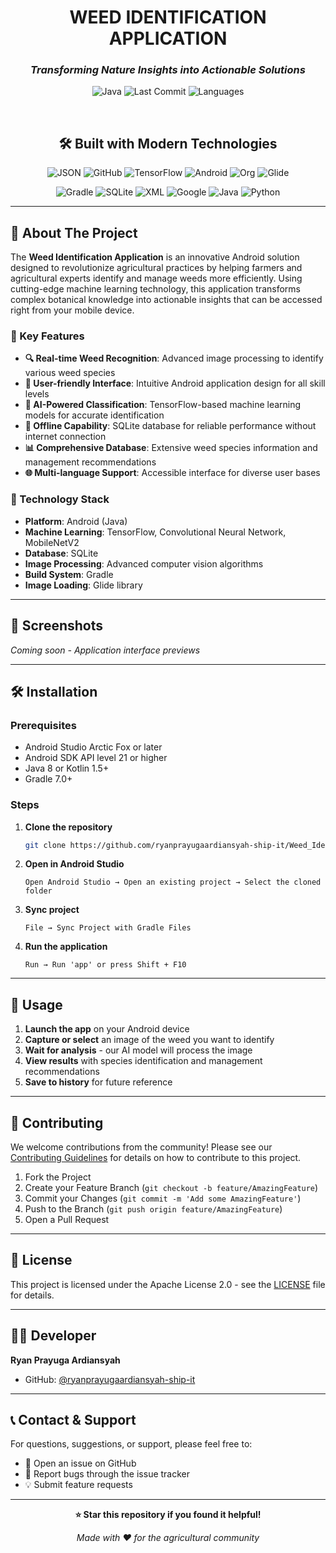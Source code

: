 <div align="center">

# WEED IDENTIFICATION APPLICATION

### *Transforming Nature Insights into Actionable Solutions*

![Java](https://img.shields.io/badge/java-100%25-blue?style=flat-square&logo=java)
![Last Commit](https://img.shields.io/badge/last_commit-today-green?style=flat-square)
![Languages](https://img.shields.io/badge/languages-1-lightgray?style=flat-square)

<br>

## 🛠️ **Built with Modern Technologies**

![JSON](https://img.shields.io/badge/JSON-000000?style=flat-square&logo=json&logoColor=white)
![GitHub](https://img.shields.io/badge/GitHub-181717?style=flat-square&logo=github&logoColor=white)
![TensorFlow](https://img.shields.io/badge/TensorFlow-FF6F00?style=flat-square&logo=tensorflow&logoColor=white)
![Android](https://img.shields.io/badge/Android-3DDC84?style=flat-square&logo=android&logoColor=white)
![Org](https://img.shields.io/badge/Org_Mode-77AA99?style=flat-square&logo=org&logoColor=white)
![Glide](https://img.shields.io/badge/Glide-4285F4?style=flat-square&logo=google&logoColor=white)

![Gradle](https://img.shields.io/badge/Gradle-02303A?style=flat-square&logo=gradle&logoColor=white)
![SQLite](https://img.shields.io/badge/SQLite-003B57?style=flat-square&logo=sqlite&logoColor=white)
![XML](https://img.shields.io/badge/XML-FF6600?style=flat-square&logo=xml&logoColor=white)
![Google](https://img.shields.io/badge/Google-4285F4?style=flat-square&logo=google&logoColor=white)
![Java](https://img.shields.io/badge/Java-ED8B00?style=flat-square&logo=openjdk&logoColor=white)
![Python](https://img.shields.io/badge/Python-3776AB?style=flat-square&logo=python&logoColor=white)

</div>

---

## 🌱 About The Project

The **Weed Identification Application** is an innovative Android solution designed to revolutionize agricultural practices by helping farmers and agricultural experts identify and manage weeds more efficiently. Using cutting-edge machine learning technology, this application transforms complex botanical knowledge into actionable insights that can be accessed right from your mobile device.

### 🎯 Key Features

- **🔍 Real-time Weed Recognition**: Advanced image processing to identify various weed species
- **📱 User-friendly Interface**: Intuitive Android application design for all skill levels  
- **🤖 AI-Powered Classification**: TensorFlow-based machine learning models for accurate identification
- **💾 Offline Capability**: SQLite database for reliable performance without internet connection
- **📊 Comprehensive Database**: Extensive weed species information and management recommendations
- **🌐 Multi-language Support**: Accessible interface for diverse user bases

### 🚀 Technology Stack

- **Platform**: Android (Java)
- **Machine Learning**: TensorFlow, Convolutional Neural Network, MobileNetV2
- **Database**: SQLite  
- **Image Processing**: Advanced computer vision algorithms
- **Build System**: Gradle
- **Image Loading**: Glide library

---

## 📸 Screenshots

*Coming soon - Application interface previews*

---

## 🛠️ Installation

### Prerequisites

- Android Studio Arctic Fox or later
- Android SDK API level 21 or higher
- Java 8 or Kotlin 1.5+
- Gradle 7.0+

### Steps

1. **Clone the repository**
   ```bash
   git clone https://github.com/ryanprayugaardiansyah-ship-it/Weed_Identification_Application.git
   ```

2. **Open in Android Studio**
   ```
   Open Android Studio → Open an existing project → Select the cloned folder
   ```

3. **Sync project**
   ```
   File → Sync Project with Gradle Files
   ```

4. **Run the application**
   ```
   Run → Run 'app' or press Shift + F10
   ```

---

## 📱 Usage

1. **Launch the app** on your Android device
2. **Capture or select** an image of the weed you want to identify
3. **Wait for analysis** - our AI model will process the image
4. **View results** with species identification and management recommendations
5. **Save to history** for future reference

---

## 🤝 Contributing

We welcome contributions from the community! Please see our [Contributing Guidelines](CONTRIBUTING.md) for details on how to contribute to this project.

1. Fork the Project
2. Create your Feature Branch (`git checkout -b feature/AmazingFeature`)
3. Commit your Changes (`git commit -m 'Add some AmazingFeature'`)
4. Push to the Branch (`git push origin feature/AmazingFeature`)
5. Open a Pull Request

---

## 📄 License

This project is licensed under the Apache License 2.0 - see the [LICENSE](LICENSE) file for details.

---

## 👨‍💻 Developer

**Ryan Prayuga Ardiansyah**
- GitHub: [@ryanprayugaardiansyah-ship-it](https://github.com/ryanprayugaardiansyah-ship-it)

---

## 📞 Contact & Support

For questions, suggestions, or support, please feel free to:
- 📧 Open an issue on GitHub
- 🐛 Report bugs through the issue tracker
- 💡 Submit feature requests

---

<div align="center">

**⭐ Star this repository if you found it helpful!**

*Made with ❤️ for the agricultural community*

</div>
